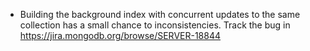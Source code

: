 * Building the background index with concurrent updates to the same collection has a small chance to inconsistencies. Track the bug in https://jira.mongodb.org/browse/SERVER-18844

